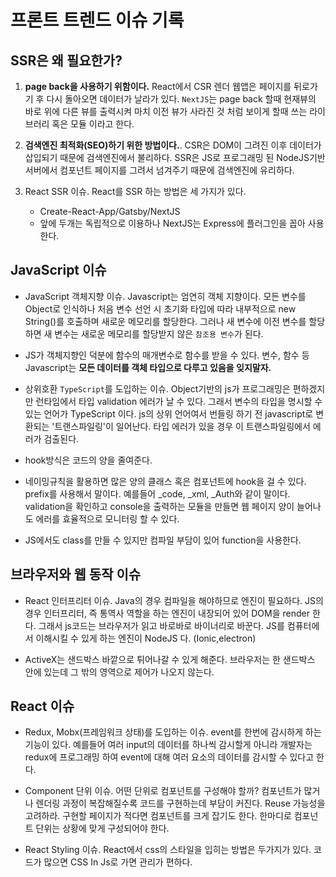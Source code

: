 # 프론트 트렌드 이슈 기록

## SSR은 왜 필요한가?

1. **page back을 사용하기 위함이다.** React에서 CSR 렌더 웹앱은 페이지를 뒤로가기 후 다시 돌아오면 데이터가 날라가 있다. `NextJS`는 page back 할때 현재뷰의 바로 위에 다른 뷰를 출력시켜 마치 이전 뷰가 사라진 것 처럼 보이게 할때 쓰는 라이브러리 혹은 모듈 이라고 한다.

2. **검색엔진 최적화(SEO)하기 위한 방법이다.**. CSR은 DOM이 그려진 이후 데이터가 삽입되기 때문에 검색엔진에서 불리하다. SSR은 JS로 프로그래밍 된 NodeJS기반 서버에서 컴포넌트 페이지를 그려서 넘겨주기 때문에 검색엔진에 유리하다.

3. React SSR 이슈. React를 SSR 하는 방법은 세 가지가 있다.
   - Create-React-App/Gatsby/NextJS
   - 앞에 두개는 독립적으로 이용하나 NextJS는 Express에 플러그인을 꼽아 사용한다.

## JavaScript 이슈

- JavaScript 객체지향 이슈. Javascript는 엄연히 객체 지향이다. 모든 변수를 Object로 인식하나 처음 변수 선언 시 초기화 타입에 따라 내부적으로 new String()를 호출하며 새로운 메모리를 할당한다. 그러나 새 변수에 이전 변수를 할당하면 새 변수는 새로운 메모리를 할당받지 않은 `참조용 변수`가 된다.

- JS가 객체지향인 덕분에 함수의 매개변수로 함수를 받을 수 있다. 변수, 함수 등 Javascript는 **모든 데이터를 객체 타입으로 다루고 있음을 잊지말자.**

- 상위호환 `TypeScript`를 도입하는 이슈. Object기반의 js가 프로그래밍은 편하겠지만 런타임에서 타입 validation 에러가 날 수 있다. 그래서 변수의 타입을 명시할 수 있는 언어가 TypeScript 이다. js의 상위 언어여서 번들링 하기 전 javascript로 변환되는 '트랜스파일링'이 일어난다. 타입 에러가 있을 경우 이 트랜스파일링에서 에러가 검출된다.

- hook방식은 코드의 양을 줄여준다.

- 네이밍규칙을 활용하면 많은 양의 클래스 혹은 컴포넌트에 hook을 걸 수 있다. prefix를 사용해서 말이다. 예를들어 \_code, \_xml, \_Auth와 같이 말이다. validation을 확인하고 console을 출력하는 모듈을 만들면 웹 페이지 양이 늘어나도 에러를 효율적으로 모니터링 할 수 있다.

- JS에서도 class를 만들 수 있지만 컴파일 부담이 있어 function을 사용한다.

## 브라우저와 웹 동작 이슈

- React 인터프리터 이슈. Java의 경우 컴파일을 해야하므로 엔진이 필요하다. JS의 경우 인터프리터, 즉 통역사 역할을 하는 엔진이 내장되어 있어 DOM을 render 한다. 그래서 js코드는 브라우저가 읽고 바로바로 바이너리로 바꾼다. JS를 컴퓨터에서 이해시킬 수 있게 하는 엔진이 NodeJS 다. (Ionic,electron)

- ActiveX는 샌드박스 바깥으로 튀어나갈 수 있게 해준다. 브라우저는 한 샌드박스 안에 있는데 그 밖의 영역으로 제어가 나오지 않는다.

## React 이슈

- Redux, Mobx(프레임워크 상태)를 도입하는 이슈. event를 한번에 감시하게 하는 기능이 있다. 예를들어 여러 input의 데이터를 하나씩 감시할게 아니라 개발자는 redux에 프로그래밍 하여 event에 대해 여러 요소의 데이터를 감시할 수 있다고 한다.

- Component 단위 이슈. 어떤 단위로 컴포넌트를 구성해야 할까? 컴포넌트가 많거나 렌더링 과정이 복잡해질수록 코드를 구현하는데 부담이 커진다. Reuse 가능성을 고려하라. 구현할 페이지가 적다면 컴포넌트를 크게 잡기도 한다. 한마디로 컴포넌트 단위는 상황에 맞게 구성되어야 한다.

- React Styling 이슈. React에서 css의 스타일을 입히는 방법은 두가지가 있다. 코드가 많으면 CSS In Js로 가면 관리가 편하다.
